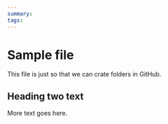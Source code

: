 ```yaml
---
summary:
tags:
---
```


# Sample file

 This file is just so that we can crate folders in GitHub.

## Heading two text

More text goes here.  
